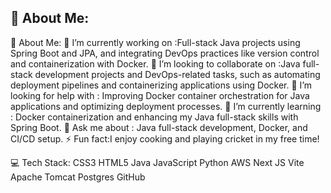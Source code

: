 ## 💫 About Me:
💫 About Me:
🔭 I’m currently working on :Full-stack Java projects using Spring Boot and JPA, and integrating DevOps practices like version control and containerization with Docker.
👯 I’m looking to collaborate on :Java full-stack development projects and DevOps-related tasks, such as automating deployment pipelines and containerizing applications using Docker.
🤝 I’m looking for help with : Improving Docker container orchestration for Java applications and optimizing deployment processes.
🌱 I’m currently learning : Docker containerization and enhancing my Java full-stack skills with Spring Boot.
💬 Ask me about : Java full-stack development, Docker, and CI/CD setup.
⚡ Fun fact:I enjoy cooking and playing cricket in my free time!

💻 Tech Stack:
CSS3 HTML5 Java JavaScript Python AWS Next JS Vite Apache Tomcat Postgres GitHub

<!--
**NethalaNikhil/NethalaNikhil** is a ✨ _special_ ✨ repository because its `README.md` (this file) appears on your GitHub profile.
-->
